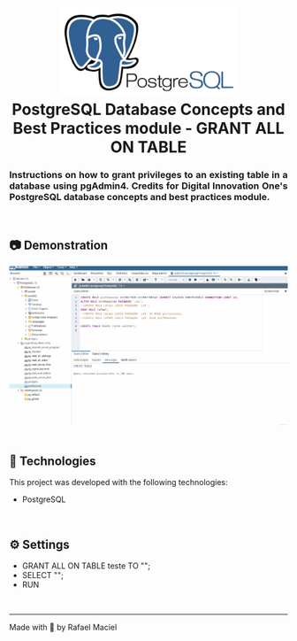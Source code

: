 <h1 align="center">
  <img alt="" title="to.do" src=".github/demostration_aplication.png" width="320px" />
  <br>
  PostgreSQL Database Concepts and Best Practices module - GRANT ALL ON TABLE
</h1>

<h3 align="justify">
Instructions on how to grant privileges to an existing table in a database using pgAdmin4. Credits for Digital Innovation One's PostgreSQL database concepts and best practices module.
</h3>

<br>

## 📷 Demonstration

<div align="center" >
  <img src=".github/demostration_aplication_0.gif">
  <br>
</div>

<br>

## 🚀 Technologies

This project was developed with the following technologies:

- PostgreSQL

<br>

## ⚙ Settings
- GRANT ALL ON TABLE teste TO "";
- SELECT "";
- RUN
<br>

---

Made with 💜 by Rafael Maciel
